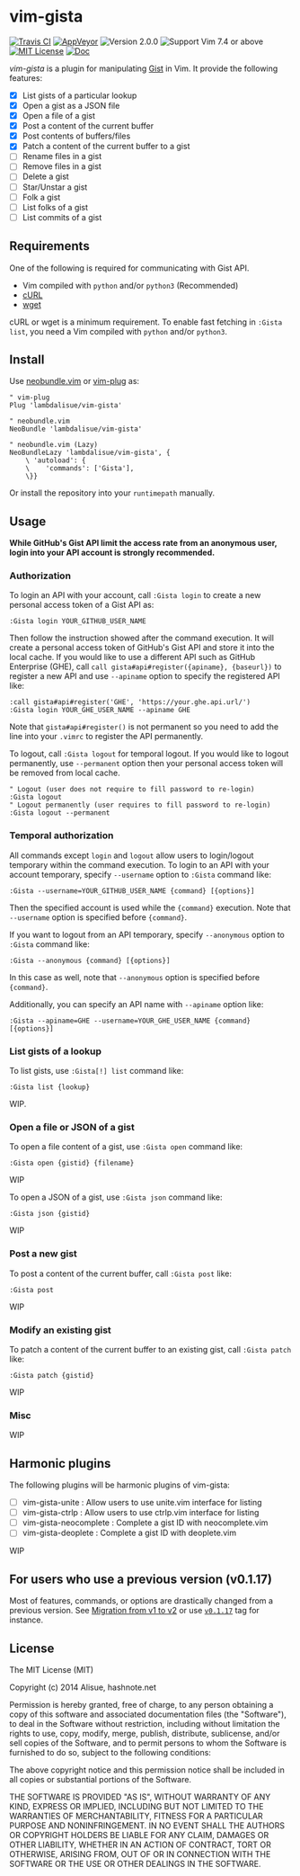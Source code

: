 vim-gista
===============================================================================
[![Travis CI](https://img.shields.io/travis/lambdalisue/vim-gista/master.svg?style=flat-square&label=Travis%20CI)](https://travis-ci.org/lambdalisue/vim-gista) [![AppVeyor](https://img.shields.io/appveyor/ci/lambdalisue/vim-gista/master.svg?style=flat-square&label=AppVeyor)](https://ci.appveyor.com/project/lambdalisue/vim-gita/branch/master) ![Version 2.0.0](https://img.shields.io/badge/version-2.0.0-yellow.svg?style=flat-square) ![Support Vim 7.4 or above](https://img.shields.io/badge/support-Vim%207.4%20or%20above-yellowgreen.svg?style=flat-square) [![MIT License](https://img.shields.io/badge/license-MIT-blue.svg?style=flat-square)](LICENSE) [![Doc](https://img.shields.io/badge/doc-%3Ah%20vim--gista-orange.svg?style=flat-square)](doc/vim-gista.txt)

*vim-gista* is a plugin for manipulating [Gist](https://gist.github.com/) in Vim.
It provide the following features:

- [x] List gists of a particular lookup
- [x] Open a gist as a JSON file
- [x] Open a file of a gist
- [x] Post a content of the current buffer
- [x] Post contents of buffers/files
- [x] Patch a content of the current buffer to a gist
- [ ] Rename files in a gist
- [ ] Remove files in a gist
- [ ] Delete a gist
- [ ] Star/Unstar a gist
- [ ] Folk a gist
- [ ] List folks of a gist
- [ ] List commits of a gist

Requirements
-------------------------------------------------------------------------------
One of the following is required for communicating with Gist API.

- Vim compiled with `python` and/or `python3` (Recommended)
- [cURL](http://curl.haxx.se)
- [wget](https://www.gnu.org/software/wget)

cURL or wget is a minimum requirement.
To enable fast fetching in `:Gista list`, you need a Vim compiled with `python` and/or `python3`.

Install
-------------------------------------------------------------------------------
Use [neobundle.vim](https://github.com/Shougo/neobundle.vim) or [vim-plug](https://github.com/junegunn/vim-plug) as:

```vim
" vim-plug
Plug 'lambdalisue/vim-gista'

" neobundle.vim
NeoBundle 'lambdalisue/vim-gista'

" neobundle.vim (Lazy)
NeoBundleLazy 'lambdalisue/vim-gista', {
    \ 'autoload': {
    \    'commands': ['Gista'],
    \}}
```

Or install the repository into your `runtimepath` manually.


Usage
-------------------------------------------------------------------------------
**While GitHub's Gist API limit the access rate from an anonymous user, login into your API account is strongly recommended.**

### Authorization

To login an API with your account, call `:Gista login` to create a new personal access token of a Gist API as:

```vim
:Gista login YOUR_GITHUB_USER_NAME
```

Then follow the instruction showed after the command execution.
It will create a personal access token of GitHub's Gist API and store it into the local cache.
If you would like to use a different API such as GitHub Enterprise (GHE), call `call gista#api#register({apiname}, {baseurl})` to register a new API and use `--apiname` option to specify the registered API like:

```vim
:call gista#api#register('GHE', 'https://your.ghe.api.url/')
:Gista login YOUR_GHE_USER_NAME --apiname GHE
```

Note that `gista#api#register()` is not permanent so you need to add the line into your `.vimrc` to register the API permanently.

To logout, call `:Gista logout` for temporal logout. If you would like to logout permanently, use `--permanent` option then your personal access token will be removed from local cache.

```vim
" Logout (user does not require to fill password to re-login)
:Gista logout
" Logout permanently (user requires to fill password to re-login)
:Gista logout --permanent
```

### Temporal authorization

All commands except `login` and `logout` allow users to login/logout temporary within the command execution.
To login to an API with your account temporary, specify `--username` option to `:Gista` command like:

```vim
:Gista --username=YOUR_GITHUB_USER_NAME {command} [{options}]
```

Then the specified account is used while the `{command}` execution.
Note that `--username` option is specified before `{command}`.

If you want to logout from an API temporary, specify `--anonymous` option to `:Gista` command like:

```vim
:Gista --anonymous {command} [{options}]
```

In this case as well, note that `--anonymous` option is specified before `{command}`.

Additionally, you can specify an API name with `--apiname` option like:

```vim
:Gista --apiname=GHE --username=YOUR_GHE_USER_NAME {command} [{options}]
```

### List gists of a lookup

To list gists, use `:Gista[!] list` command like:

```vim
:Gista list {lookup}
```

WIP.

### Open a file or JSON of a gist

To open a file content of a gist, use `:Gista open` command like:

```vim
:Gista open {gistid} {filename}
```

WIP

To open a JSON of a gist, use `:Gista json` command like:

```vim
:Gista json {gistid}
```

WIP

### Post a new gist

To post a content of the current buffer, call `:Gista post` like:

```vim
:Gista post
```

WIP

### Modify an existing gist

To patch a content of the current buffer to an existing gist, call `:Gista patch` like:

```vim
:Gista patch {gistid}
```

WIP

### Misc

WIP

Harmonic plugins
-------------------------------------------------------------------------------
The following plugins will be harmonic plugins of vim-gista:

- [ ] vim-gista-unite : Allow users to use unite.vim interface for listing
- [ ] vim-gista-ctrlp : Allow users to use ctrlp.vim interface for listing
- [ ] vim-gista-neocomplete : Complete a gist ID with neocomplete.vim
- [ ] vim-gista-deoplete : Complete a gist ID with deoplete.vim

WIP


For users who use a previous version (v0.1.17)
-------------------------------------------------------------------------------
Most of features, commands, or options are drastically changed from a previous version.
See [Migration from v1 to v2](https://github.com/lambdalisue/vim-gista/wiki/Migration-from-v1-to-v2) or use [`v0.1.17`](https://github.com/lambdalisue/vim-gista/tree/v0.1.17) tag for instance.

License
-------------------------------------------------------------------------------
The MIT License (MIT)

Copyright (c) 2014 Alisue, hashnote.net

Permission is hereby granted, free of charge, to any person obtaining a copy
of this software and associated documentation files (the "Software"), to deal
in the Software without restriction, including without limitation the rights
to use, copy, modify, merge, publish, distribute, sublicense, and/or sell
copies of the Software, and to permit persons to whom the Software is
furnished to do so, subject to the following conditions:

The above copyright notice and this permission notice shall be included in
all copies or substantial portions of the Software.

THE SOFTWARE IS PROVIDED "AS IS", WITHOUT WARRANTY OF ANY KIND, EXPRESS OR
IMPLIED, INCLUDING BUT NOT LIMITED TO THE WARRANTIES OF MERCHANTABILITY,
FITNESS FOR A PARTICULAR PURPOSE AND NONINFRINGEMENT. IN NO EVENT SHALL THE
AUTHORS OR COPYRIGHT HOLDERS BE LIABLE FOR ANY CLAIM, DAMAGES OR OTHER
LIABILITY, WHETHER IN AN ACTION OF CONTRACT, TORT OR OTHERWISE, ARISING FROM,
OUT OF OR IN CONNECTION WITH THE SOFTWARE OR THE USE OR OTHER DEALINGS IN
THE SOFTWARE.
